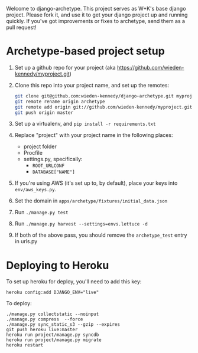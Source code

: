 Welcome to django-archetype.  This project serves as W+K's base django project.  Please fork it, and use it to get your django project up and running quickly. If you've got improvements or fixes to archetype, send them as a pull request!


Archetype-based project setup
=============================

1. Set up a github repo for your project (aka https://github.com/wieden-kennedy/myproject.git)
1. Clone this repo into your project name, and set up the remotes:
    
    ```bash
    git clone git@github.com:wieden-kennedy/django-archetype.git myproject
    git remote rename origin archetype
    git remote add origin git://github.com/wieden-kennedy/myproject.git
    git push origin master
    ```

1. Set up a virtualenv, and `pip install -r requirements.txt`
1. Replace "project" with your project name in the following places:
    * project folder
    * Procfile
    * settings.py, specifically:
        * `ROOT_URLCONF`
        * `DATABASE["NAME"]`

1.  If you're using AWS (it's set up to, by default), place your keys into `env/aws_keys.py`.
1.  Set the domain in `apps/archetype/fixtures/initial_data.json`
1.  Run `./manage.py test`
1.  Run `./manage.py harvest --settings=envs.lettuce -d`
1.  If both of the above pass, you should remove the `archetype_test` entry in urls.py


Deploying to Heroku
===================

To set up heroku for deploy, you'll need to add this key:

```
heroku config:add DJANGO_ENV="live"
```

To deploy:

```
./manage.py collectstatic --noinput
./manage.py compress  --force
./manage.py sync_static_s3 --gzip --expires
git push heroku live:master
heroku run project/manage.py syncdb
heroku run project/manage.py migrate
heroku restart
```
